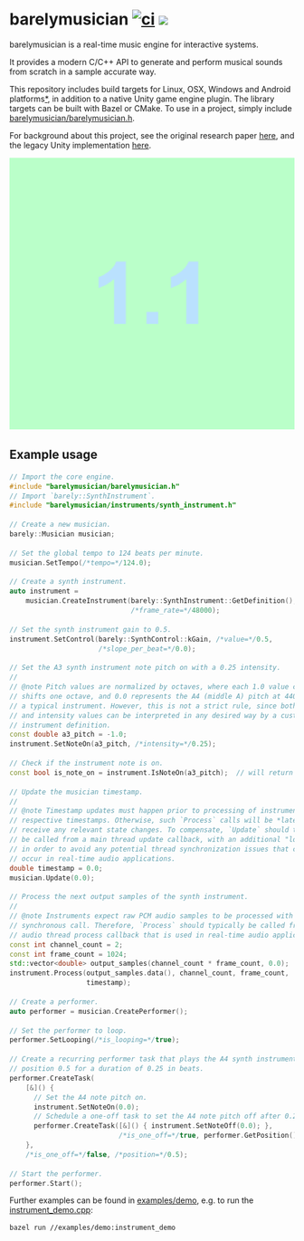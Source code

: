 barelymusician
[![ci](https://github.com/anokta/barelymusician/actions/workflows/ci.yml/badge.svg)](https://github.com/anokta/barelymusician/actions/workflows/ci.yml)
[![](https://img.shields.io/static/v1?label=sponsor&message=%E2%9D%A4&logo=GitHub&color=%23fe8e86)](https://github.com/sponsors/anokta)
==============

barelymusician is a real-time music engine for interactive systems.

It provides a modern C/C++ API to generate and perform musical sounds from
scratch in a sample accurate way.

[iOS]: ## "see issue #112 for the status of the upcoming iOS platform support"
This repository includes build targets for Linux, OSX, Windows and Android
platforms[*][iOS], in addition to a native Unity game engine plugin. The library
targets can be built with Bazel or CMake. To use in a project, simply include
[barelymusician/barelymusician.h](barelymusician/barelymusician.h).

For background about this project, see the original research paper
[here](http://www.aes.org/e-lib/browse.cfm?elib=17598), and the legacy Unity
implementation [here](https://github.com/anokta/barelyMusicianLegacy).

![alt text](https://github.com/anokta/barelymusician/raw/main/barelymusician.gif)

## Example usage

```cpp
// Import the core engine.
#include "barelymusician/barelymusician.h"
// Import `barely::SynthInstrument`.
#include "barelymusician/instruments/synth_instrument.h"

// Create a new musician.
barely::Musician musician;

// Set the global tempo to 124 beats per minute.
musician.SetTempo(/*tempo=*/124.0);

// Create a synth instrument.
auto instrument =
    musician.CreateInstrument(barely::SynthInstrument::GetDefinition(),
                              /*frame_rate=*/48000);

// Set the synth instrument gain to 0.5.
instrument.SetControl(barely::SynthControl::kGain, /*value=*/0.5,
                      /*slope_per_beat=*/0.0);

// Set the A3 synth instrument note pitch on with a 0.25 intensity.
//
// @note Pitch values are normalized by octaves, where each 1.0 value change
// shifts one octave, and 0.0 represents the A4 (middle A) pitch at 440 hertz in
// a typical instrument. However, this is not a strict rule, since both pitch
// and intensity values can be interpreted in any desired way by a custom
// instrument definition.
const double a3_pitch = -1.0;
instrument.SetNoteOn(a3_pitch, /*intensity=*/0.25);

// Check if the instrument note is on.
const bool is_note_on = instrument.IsNoteOn(a3_pitch);  // will return true.

// Update the musician timestamp.
//
// @note Timestamp updates must happen prior to processing of instruments with
// respective timestamps. Otherwise, such `Process` calls will be *late* to
// receive any relevant state changes. To compensate, `Update` should typically
// be called from a main thread update callback, with an additional "lookahead",
// in order to avoid any potential thread synchronization issues that could
// occur in real-time audio applications.
double timestamp = 0.0;
musician.Update(0.0);

// Process the next output samples of the synth instrument.
//
// @note Instruments expect raw PCM audio samples to be processed with a
// synchronous call. Therefore, `Process` should typically be called from an
// audio thread process callback that is used in real-time audio applications.
const int channel_count = 2;
const int frame_count = 1024;
std::vector<double> output_samples(channel_count * frame_count, 0.0);
instrument.Process(output_samples.data(), channel_count, frame_count,
                   timestamp);

// Create a performer.
auto performer = musician.CreatePerformer();

// Set the performer to loop.
performer.SetLooping(/*is_looping=*/true);

// Create a recurring performer task that plays the A4 synth instrument note at
// position 0.5 for a duration of 0.25 in beats.
performer.CreateTask(
    [&]() {
      // Set the A4 note pitch on.
      instrument.SetNoteOn(0.0);
      // Schedule a one-off task to set the A4 note pitch off after 0.25 beats.
      performer.CreateTask([&]() { instrument.SetNoteOff(0.0); },
                           /*is_one_off=*/true, performer.GetPosition() + 0.25);
    },
    /*is_one_off=*/false, /*position=*/0.5);

// Start the performer.
performer.Start();
```

Further examples can be found in [examples/demo](examples/demo), e.g. to run the
[instrument_demo.cpp](examples/demo/instrument_demo.cpp):
```
bazel run //examples/demo:instrument_demo
```
